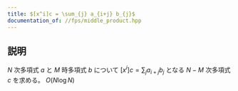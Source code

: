 ```yaml
---
title: $[x^i]c = \sum_{j} a_{i+j} b_{j}$
documentation_of: //fps/middle_product.hpp
---
```


## 説明

$N$ 次多項式 $a$ と $M$ 時多項式 $b$ について $[x^i] c = \sum_{j} a_{i + j} b_j$ となる $N-M$ 次多項式 $c$ を求める。 $O(N\log N)$